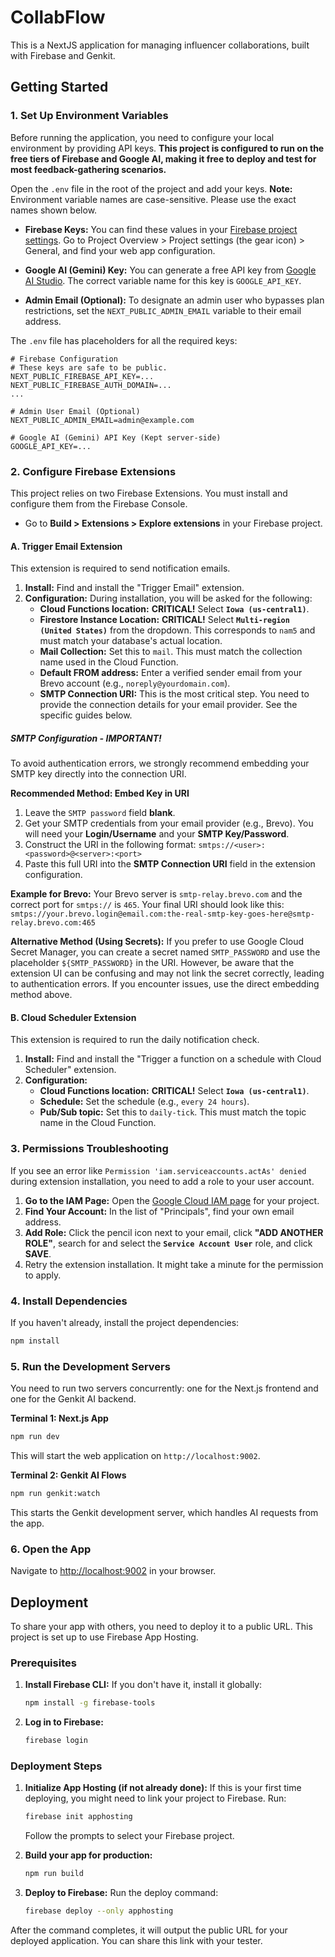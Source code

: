 # CollabFlow

This is a NextJS application for managing influencer collaborations, built with Firebase and Genkit.

## Getting Started

### 1. Set Up Environment Variables

Before running the application, you need to configure your local environment by providing API keys. **This project is configured to run on the free tiers of Firebase and Google AI, making it free to deploy and test for most feedback-gathering scenarios.**

Open the `.env` file in the root of the project and add your keys. **Note:** Environment variable names are case-sensitive. Please use the exact names shown below.

*   **Firebase Keys:** You can find these values in your [Firebase project settings](https://console.firebase.google.com/). Go to Project Overview > Project settings (the gear icon) > General, and find your web app configuration.

*   **Google AI (Gemini) Key:** You can generate a free API key from [Google AI Studio](https://aistudio.google.com/app/apikey). The correct variable name for this key is `GOOGLE_API_KEY`.

*   **Admin Email (Optional):** To designate an admin user who bypasses plan restrictions, set the `NEXT_PUBLIC_ADMIN_EMAIL` variable to their email address.

The `.env` file has placeholders for all the required keys:
```
# Firebase Configuration
# These keys are safe to be public.
NEXT_PUBLIC_FIREBASE_API_KEY=...
NEXT_PUBLIC_FIREBASE_AUTH_DOMAIN=...
...

# Admin User Email (Optional)
NEXT_PUBLIC_ADMIN_EMAIL=admin@example.com

# Google AI (Gemini) API Key (Kept server-side)
GOOGLE_API_KEY=...
```

### 2. Configure Firebase Extensions

This project relies on two Firebase Extensions. You must install and configure them from the Firebase Console.

*   Go to **Build > Extensions > Explore extensions** in your Firebase project.

#### A. Trigger Email Extension

This extension is required to send notification emails.

1.  **Install:** Find and install the "Trigger Email" extension.
2.  **Configuration:** During installation, you will be asked for the following:
    *   **Cloud Functions location:** **CRITICAL!** Select **`Iowa (us-central1)`**.
    *   **Firestore Instance Location:** **CRITICAL!** Select **`Multi-region (United States)`** from the dropdown. This corresponds to `nam5` and must match your database's actual location.
    *   **Mail Collection:** Set this to `mail`. This must match the collection name used in the Cloud Function.
    *   **Default FROM address:** Enter a verified sender email from your Brevo account (e.g., `noreply@yourdomain.com`).
    *   **SMTP Connection URI:** This is the most critical step. You need to provide the connection details for your email provider. See the specific guides below.

##### SMTP Configuration - IMPORTANT!

To avoid authentication errors, we strongly recommend embedding your SMTP key directly into the connection URI.

**Recommended Method: Embed Key in URI**

1.  Leave the `SMTP password` field **blank**.
2.  Get your SMTP credentials from your email provider (e.g., Brevo). You will need your **Login/Username** and your **SMTP Key/Password**.
3.  Construct the URI in the following format: `smtps://<user>:<password>@<server>:<port>`
4.  Paste this full URI into the **SMTP Connection URI** field in the extension configuration.

**Example for Brevo:**
Your Brevo server is `smtp-relay.brevo.com` and the correct port for `smtps://` is `465`.
Your final URI should look like this:
`smtps://your.brevo.login@email.com:the-real-smtp-key-goes-here@smtp-relay.brevo.com:465`

**Alternative Method (Using Secrets):**
If you prefer to use Google Cloud Secret Manager, you can create a secret named `SMTP_PASSWORD` and use the placeholder `${SMTP_PASSWORD}` in the URI. However, be aware that the extension UI can be confusing and may not link the secret correctly, leading to authentication errors. If you encounter issues, use the direct embedding method above.

#### B. Cloud Scheduler Extension

This extension is required to run the daily notification check.

1.  **Install:** Find and install the "Trigger a function on a schedule with Cloud Scheduler" extension.
2.  **Configuration:**
    *   **Cloud Functions location:** **CRITICAL!** Select **`Iowa (us-central1)`**.
    *   **Schedule:** Set the schedule (e.g., `every 24 hours`).
    *   **Pub/Sub topic:** Set this to `daily-tick`. This must match the topic name in the Cloud Function.

### 3. Permissions Troubleshooting

If you see an error like `Permission 'iam.serviceaccounts.actAs' denied` during extension installation, you need to add a role to your user account.

1.  **Go to the IAM Page:** Open the [Google Cloud IAM page](https://console.cloud.google.com/iam-admin/iam) for your project.
2.  **Find Your Account:** In the list of "Principals", find your own email address.
3.  **Add Role:** Click the pencil icon next to your email, click **"ADD ANOTHER ROLE"**, search for and select the **`Service Account User`** role, and click **SAVE**.
4.  Retry the extension installation. It might take a minute for the permission to apply.

### 4. Install Dependencies
If you haven't already, install the project dependencies:
```bash
npm install
```

### 5. Run the Development Servers
You need to run two servers concurrently: one for the Next.js frontend and one for the Genkit AI backend.

**Terminal 1: Next.js App**
```bash
npm run dev
```
This will start the web application on `http://localhost:9002`.

**Terminal 2: Genkit AI Flows**
```bash
npm run genkit:watch
```
This starts the Genkit development server, which handles AI requests from the app.

### 6. Open the App
Navigate to [http://localhost:9002](http://localhost:9002) in your browser.

## Deployment

To share your app with others, you need to deploy it to a public URL. This project is set up to use Firebase App Hosting.

### Prerequisites

1.  **Install Firebase CLI:** If you don't have it, install it globally:
    ```bash
    npm install -g firebase-tools
    ```

2.  **Log in to Firebase:**
    ```bash
    firebase login
    ```

### Deployment Steps

1.  **Initialize App Hosting (if not already done):**
    If this is your first time deploying, you might need to link your project to Firebase. Run:
    ```bash
    firebase init apphosting
    ```
    Follow the prompts to select your Firebase project.

2.  **Build your app for production:**
    ```bash
    npm run build
    ```

3.  **Deploy to Firebase:**
    Run the deploy command:
    ```bash
    firebase deploy --only apphosting
    ```

After the command completes, it will output the public URL for your deployed application. You can share this link with your tester.

